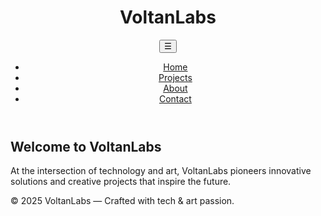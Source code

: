 <!DOCTYPE html>
<html lang="en">
<head>
  <meta charset="UTF-8" />
  <meta name="viewport" content="width=device-width, initial-scale=1" />
  <title>VoltanLabs</title>
  <link rel="stylesheet" href="styles.css" />
</head>
<body>
  <header>
    <h1>VoltanLabs</h1>
    <button id="menu-toggle" aria-label="Toggle menu">☰</button>
    <nav>
      <ul>
        <li><a href="#">Home</a></li>
        <li><a href="#">Projects</a></li>
        <li><a href="#">About</a></li>
        <li><a href="#">Contact</a></li>
      </ul>
    </nav>
  </header>
  <main>
    <h2>Welcome to VoltanLabs</h2>
    <p>
      At the intersection of technology and art, VoltanLabs pioneers innovative solutions and creative projects that inspire the future.
    </p>
  </main>
  <footer>
    &copy; 2025 VoltanLabs — Crafted with tech & art passion.
  </footer>

  <script>
    const menuToggle = document.getElementById('menu-toggle');
    const nav = document.querySelector('nav');

    menuToggle.addEventListener('click', () => {
      nav.classList.toggle('nav-open');
    });
  </script>
</body>
</html>
